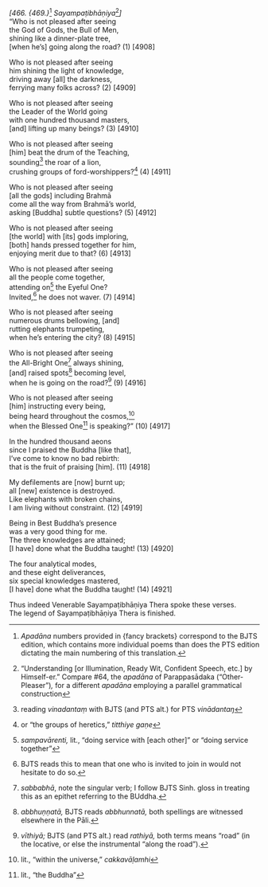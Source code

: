 *\[466. {469.}*[^1] *Sayampaṭibhāṇiya*[^2]*\]*  
“Who is not pleased after seeing  
the God of Gods, the Bull of Men,  
shining like a dinner-plate tree,  
\[when he’s\] going along the road? (1) \[4908\]

Who is not pleased after seeing  
him shining the light of knowledge,  
driving away \[all\] the darkness,  
ferrying many folks across? (2) \[4909\]

Who is not pleased after seeing  
the Leader of the World going  
with one hundred thousand masters,  
\[and\] lifting up many beings? (3) \[4910\]

Who is not pleased after seeing  
\[him\] beat the drum of the Teaching,  
sounding[^3] the roar of a lion,  
crushing groups of ford-worshippers?[^4] (4) \[4911\]

Who is not pleased after seeing  
\[all the gods\] including Brahmā  
come all the way from Brahmā’s world,  
asking \[Buddha\] subtle questions? (5) \[4912\]

Who is not pleased after seeing  
\[the world\] with \[its\] gods imploring,  
\[both\] hands pressed together for him,  
enjoying merit due to that? (6) \[4913\]

Who is not pleased after seeing  
all the people come together,  
attending on[^5] the Eyeful One?  
Invited,[^6] he does not waver. (7) \[4914\]

Who is not pleased after seeing  
numerous drums bellowing, \[and\]  
rutting elephants trumpeting,  
when he’s entering the city? (8) \[4915\]

Who is not pleased after seeing  
the All-Bright One[^7] always shining,  
\[and\] raised spots[^8] becoming level,  
when he is going on the road?[^9] (9) \[4916\]

Who is not pleased after seeing  
\[him\] instructing every being,  
being heard throughout the cosmos,[^10]  
when the Blessed One[^11] is speaking?” (10) \[4917\]

In the hundred thousand aeons  
since I praised the Buddha \[like that\],  
I’ve come to know no bad rebirth:  
that is the fruit of praising \[him\]. (11) \[4918\]

My defilements are \[now\] burnt up;  
all \[new\] existence is destroyed.  
Like elephants with broken chains,  
I am living without constraint. (12) \[4919\]

Being in Best Buddha’s presence  
was a very good thing for me.  
The three knowledges are attained;  
\[I have\] done what the Buddha taught! (13) \[4920\]

The four analytical modes,  
and these eight deliverances,  
six special knowledges mastered,  
\[I have\] done what the Buddha taught! (14) \[4921\]

Thus indeed Venerable Sayampaṭibhāṇiya Thera spoke these verses.  
The legend of Sayampaṭibhāṇiya Thera is finished.  
[^1]: *Apadāna* numbers provided in {fancy brackets} correspond to the
    BJTS edition, which contains more individual poems than does the PTS
    edition dictating the main numbering of this translation.  
[^2]: “Understanding \[or Illumination, Ready Wit, Confident Speech,
    etc.\] by Himself-er.” Compare \#64, the *apadāna* of Parappasādaka
    (“Other-Pleaser”)*,* for a different *apadāna* employing a parallel
    grammatical construction  
[^3]: reading *vinadantaṃ* with BJTS (and PTS alt.) for PTS *vinādantaŋ*  
[^4]: or “the groups of heretics,” *titthiye gaṇe*  
[^5]: *sampavārenti,* lit., “doing service with \[each other\]” or
    “doing service together”  
[^6]: BJTS reads this to mean that one who is invited to join in would
    not hesitate to do so.  
[^7]: *sabbabhā*, note the singular verb; I follow BJTS Sinh. gloss in
    treating this as an epithet referring to the BUddha.  
[^8]: *abbhuṇṇatā,* BJTS reads *abbhunnatā,* both spellings are
    witnessed elsewhere in the Pāli.  
[^9]: *vīthiyā;* BJTS (and PTS alt.) read *rathiyā,* both terms means
    “road” (in the locative, or else the instrumental “along the road”).  
[^10]: lit., “within the universe,” *cakkavāḷamhi*  
[^11]: lit., “the Buddha”
